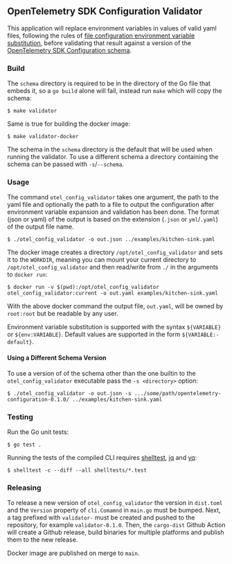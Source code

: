 ## OpenTelemetry SDK Configuration Validator

This application will replace environment variables in values of valid yaml
files, following the rules of [file configuration environment variable
substitution](https://github.com/open-telemetry/opentelemetry-specification/blob/main/specification/configuration/file-configuration.md#environment-variable-substitution),
before validating that result against a version of the [OpenTelemetry SDK
Configuration
schema](https://github.com/open-telemetry/opentelemetry-configuration/).

### Build

The `schema` directory is required to be in the directory of the Go file that
embeds it, so a `go build` alone will fail, instead run `make` which will copy
the schema:

```
$ make validator
```

Same is true for building the docker image:

```
$ make validator-docker
```

The schema in the `schema` directory is the default that will be used when
running the validator. To use a different schema a directory containing the
schema can be passed with `-s`/`--schema`.

### Usage

The command `otel_config_validator` takes one argument, the path to the yaml
file and optionally the path to a file to output the configuration after
environment variable expansion and validation has been done. The format (json or
yaml) of the output is based on the extension (`.json` or `yml`/`.yaml`) of the
output file name.

```
$ ./otel_config_validator -o out.json ../examples/kitchen-sink.yaml
```

The docker image creates a directory `/opt/otel_config_validator` and sets it to
the `WORKDIR`, meaning you can mount your current directory to
`/opt/otel_config_validator` and then read/write from `./` in the arguments to
`docker run`:

```
$ docker run -v $(pwd):/opt/otel_config_validator otel_config_validator:current -o out.yaml examples/kitchen-sink.yaml
```

With the above docker command the output file, `out.yaml`, will be owned by
`root:root` but be readable by any user.

Environment variable substitution is supported with the syntax `${VARIABLE}` or
`${env:VARIABLE}`. Default values are supported in the form
`${VARIABLE:-default}`.

#### Using a Different Schema Version

To use a version of of the schema other than the one builtin to the
`otel_config_validator` executable pass the `-s <directory>` option:

```
$ ./otel_config_validator -o out.json -s .../some/path/opentelemetry-configuration-0.1.0/ ../examples/kitchen-sink.yaml
```

### Testing

Run the Go unit tests:

```
$ go test .
```

Running the tests of the compiled CLI requires
[shelltest](https://github.com/simonmichael/shelltestrunner),
[jq](https://github.com/jqlang/jq/) and [yq](https://github.com/mikefarah/yq):

```
$ shelltest -c --diff --all shelltests/*.test
```

### Releasing

To release a new version of `otel_config_validator` the version in `dist.toml`
and the `Version` property of `cli.Comamnd` in `main.go` must be bumped. Next, a
tag prefixed with `validator-` must be created and pushed to the repository, for
example `validator-0.1.0`. Then, the `cargo-dist` Github Action will create a
Github release, build binaries for multiple platforms and publish them to the
new release.

Docker image are published on merge to `main`.
